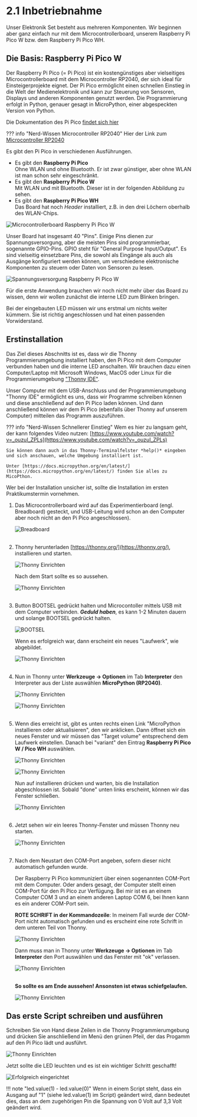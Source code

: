 # 2.1 Inbetriebnahme

Unser Elektronik Set besteht aus mehreren Komponenten. Wir beginnen aber ganz einfach nur mit dem Microcontrollerboard, unserem Raspberry Pi Pico W bzw. dem Raspberry Pi Pico WH.

## Die Basis: Raspberry Pi Pico W
Der Raspberry Pi Pico (= Pi Pico) ist ein kostengünstiges aber vielseitiges Microcontrollerboard mit dem Microcontroller RP2040, der sich ideal für Einsteigerprojekte eignet. Der Pi Pico ermöglicht einen schnellen Einstieg in die Welt der Medienelektronik und kann zur Steuerung von Sensoren, Displays und anderen Komponenten genutzt werden. Die Programmierung erfolgt in Python, genauer gesagt in MicroPython, einer abgespeckten Version von Python.

Die Dokumentation des Pi Pico [findet sich hier](https://www.raspberrypi.com/documentation/microcontrollers/raspberry-pi-pico.html) 

??? info "Nerd-Wissen Microcontroller RP2040"
    Hier der Link zum [Microcontroller RP2040](https://www.raspberrypi.com/documentation/microcontrollers/rp2040.html)   

Es gibt den Pi Pico in verschiedenen Ausführungen. 

* Es gibt den **Raspberry Pi Pico** <br>
Ohne WLAN und ohne Bluetooth. Er ist zwar günstiger, aber ohne WLAN ist man schon sehr eingeschränkt.
* Es gibt den **Raspberry Pi Pico W**<br>
Mit WLAN und mit Bluetooth. Dieser ist in der folgenden Abbildung zu sehen.
* Es gibt den **Raspberry Pi Pico WH**<br>
Das Board hat noch *Header* installiert, z.B. in den drei Löchern oberhalb des WLAN-Chips.


![Microcontrollerboard Raspberry Pi Pico W](media/Pico1.PNG)

Unser Board hat insgesamt 40 "Pins". Einige Pins dienen zur Spannungsversorgung, aber die meisten Pins sind programmierbar, sogenannte GPIO-Pins. GPIO steht für "General Purpose Input/Output". Es sind vielseitig einsetzbare Pins, die sowohl als Eingänge als auch als Ausgänge konfiguriert werden können, um verschiedene elektronische Komponenten zu steuern oder Daten von Sensoren zu lesen.

![Spannungsversorgung Raspberry Pi Pico W](media/Pico2.PNG)

Für die erste Anwendung brauchen wir noch nicht mehr über das Board zu wissen, denn wir wollen zunächst die interne LED zum Blinken bringen.

Bei der eingebauten LED müssen wir uns erstmal um nichts weiter kümmern. Sie ist richtig angeschlossen und hat einen passenden Vorwiderstand.

## Erstinstallation

Das Ziel dieses Abschnitts ist es, dass wir die Thonny Programmierumgebung installiert haben, den Pi Pico mit dem Computer verbunden haben und die interne LED anschalten. Wir brauchen dazu einen Computer/Laptop mit Microsoft Windows, MacOS oder Linux für die Programmierumgebung ["Thonny IDE"](https://thonny.org/).

Unser Computer mit dem USB-Anschluss und der Programmierumgebung "Thonny IDE" ermöglicht es uns, dass wir Programme schreiben können und diese anschließend auf den Pi Pico laden können. Und dann anschließend können wir dem Pi Pico (ebenfalls über Thonny auf unserem Computer) mitteilen das Programm auszuführen.

??? info "Nerd-Wissen Schnellerer Einstieg"
    Wem es hier zu langsam geht, der kann folgendes Video nutzen: [https://www.youtube.com/watch?v=_ouzuI_ZPLs](https://www.youtube.com/watch?v=_ouzuI_ZPLs)

    Sie können dann auch in das Thonny-Terminalfelster *help()* eingeben und sich anschauen, welche Umgebung installiert ist. 

    Unter [https://docs.micropython.org/en/latest/](https://docs.micropython.org/en/latest/) finden Sie alles zu MicoPthon.

Wer bei der Installation unsicher ist, sollte die Installation im ersten Praktikumstermin vornehmen. 

1. Das Microcontrollerboard wird auf das Experimentierboard (engl. Breadboard) gesteckt, und USB-Leitung wird schon an den Computer aber noch nicht an den Pi Pico angeschlossen). 

    ![Breadboard](media/Breadboard1.jpg)<br><br>


2. Thonny herunterladen [https://thonny.org/](https://thonny.org/), installieren und starten.

    ![Thonny Einrichten](media/Thonny1.jpg)

    Nach dem Start sollte es so aussehen.

    ![Thonny Einrichten](media/Thonny2.jpg)<br><br>


3. Button BOOTSEL gedrückt halten und Microcontoller mittels USB mit dem Computer verbinden. ***Geduld haben***, es kann 1-2 Minuten dauern und solange BOOTSEL gedrückt halten. 

    ![BOOTSEL](media/Bootsel.jpg)

    Wenn es erfolgreich war, dann erscheint ein neues "Laufwerk", wie abgebildet.

    ![Thonny Einrichten](media/Thonny3a.jpg)<br><br>


4. Nun in Thonny unter **Werkzeuge -> Optionen** im Tab **Interpreter** den Interpreter aus der Liste auswählen **MicroPython (RP2040)**.

    ![Thonny Einrichten](media/Thonny4.jpg)

    ![Thonny Einrichten](media/Thonny5.jpg)<br><br>


5. Wenn dies erreicht ist, gibt es unten rechts einen Link "MicroPython installieren oder aktualisieren", den wir anklicken. Dann öffnet sich ein neues Fenster und wir müssen das "Target volume" entsprechend dem Laufwerk einstellen. Danach bei "variant" den Eintrag **Raspberry Pi Pico W / Pico WH** auswählen.

    ![Thonny Einrichten](media/Thonny5a.jpg)

    ![Thonny Einrichten](media/Thonny6.jpg)

    Nun auf installieren drücken und warten, bis die Installation abgeschlossen ist. Sobald "done" unten links erscheint, können wir das Fenster schließen. 

    ![Thonny Einrichten](media/Thonny7.jpg)<br><br>


6. Jetzt sehen wir ein leeres Thonny-Fenster und müssen Thonny neu starten.

    ![Thonny Einrichten](media/Thonny8.jpg)<br><br>


7. Nach dem Neustart den COM-Port angeben, sofern dieser nicht automatisch gefunden wurde.

    Der Raspberry Pi Pico kommuniziert über einen sogenannten COM-Port mit dem Computer. Oder anders gesagt, der Computer stellt einen COM-Port für den Pi Pico zur Verfügung. Bei mir ist es an einem Computer COM 3 und an einem anderen Laptop COM 6, bei Ihnen kann es ein anderer COM-Port sein.

    **ROTE SCHRIFT in der Kommandozeile**: In meinem Fall wurde der COM-Port nicht automatisch gefunden und es erscheint eine rote Schrift in dem unteren Teil von Thonny. 

    ![Thonny Einrichten](media/Thonny9.jpg)

    Dann muss man in Thonny unter **Werkzeuge -> Optionen** im Tab **Interpreter** den Port auswählen und das Fenster mit "ok" verlassen.

    ![Thonny Einrichten](media/Thonny10.jpg)<br><br>

    **So sollte es am Ende aussehen! Ansonsten ist etwas schiefgelaufen.**

    ![Thonny Einrichten](media/Thonny11.jpg)

## Das erste Script schreiben und ausführen

Schreiben Sie von Hand diese Zeilen in die Thonny Programmierumgebung und drücken Sie anschließend im Menü den grünen Pfeil, der das Progamm auf den Pi Pico lädt und ausführt.

![Thonny Einrichten](media/Thonny12.jpg)

Jetzt sollte die LED leuchten und es ist ein wichtiger Schritt geschafft!

![Erfolgreich eingerichtet](media/Erfolgreich.jpg)

!!! note "led.value(1) - led.value(0)"
    Wenn in einem Script steht, dass ein Ausgang auf "1" (siehe led.value(1) im Script) geändert wird, dann bedeutet dies, dass an dem zugehörigen Pin die Spannung von 0 Volt auf 3,3 Volt geändert wird.